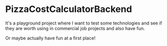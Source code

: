 # PizzaCostCalculatorBackend
It's a playground project where I want to test some technologies and see if they are worth using in commercial job projects and also have fun.

Or maybe actually have fun at a first place!
